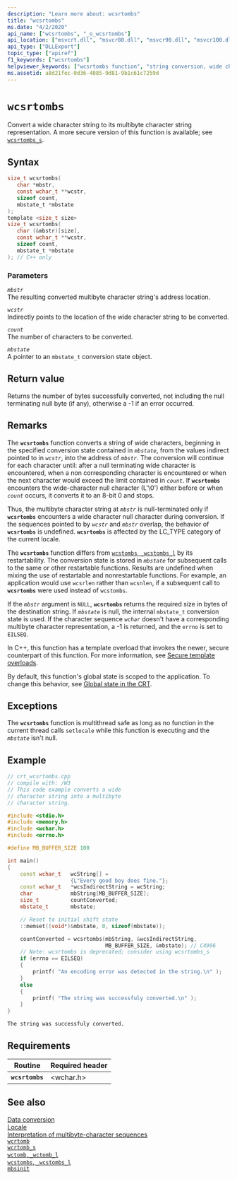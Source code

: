 ```yaml
---
description: "Learn more about: wcsrtombs"
title: "wcsrtombs"
ms.date: "4/2/2020"
api_name: ["wcsrtombs", "_o_wcsrtombs"]
api_location: ["msvcrt.dll", "msvcr80.dll", "msvcr90.dll", "msvcr100.dll", "msvcr100_clr0400.dll", "msvcr110.dll", "msvcr110_clr0400.dll", "msvcr120.dll", "msvcr120_clr0400.dll", "ucrtbase.dll", "api-ms-win-crt-convert-l1-1-0.dll", "api-ms-win-crt-private-l1-1-0.dll"]
api_type: ["DLLExport"]
topic_type: ["apiref"]
f1_keywords: ["wcsrtombs"]
helpviewer_keywords: ["wcsrtombs function", "string conversion, wide characters", "wide characters, strings"]
ms.assetid: a8d21fec-0d36-4085-9d81-9b1c61c7259d
---
```

# `wcsrtombs`

Convert a wide character string to its multibyte character string representation. A more secure version of this function is available; see [`wcsrtombs_s`](wcsrtombs-s.md).

## Syntax

```C
size_t wcsrtombs(
   char *mbstr,
   const wchar_t **wcstr,
   sizeof count,
   mbstate_t *mbstate
);
template <size_t size>
size_t wcsrtombs(
   char (&mbstr)[size],
   const wchar_t **wcstr,
   sizeof count,
   mbstate_t *mbstate
); // C++ only
```

### Parameters

*`mbstr`*\
The resulting converted multibyte character string's address location.

*`wcstr`*\
Indirectly points to the location of the wide character string to be converted.

*`count`*\
The number of characters to be converted.

*`mbstate`*\
A pointer to an `mbstate_t` conversion state object.

## Return value

Returns the number of bytes successfully converted, not including the null terminating null byte (if any), otherwise a -1 if an error occurred.

## Remarks

The **`wcsrtombs`** function converts a string of wide characters, beginning in the specified conversion state contained in *`mbstate`*, from the values indirect pointed to in *`wcstr`*, into the address of *`mbstr`*. The conversion will continue for each character until: after a null terminating wide character is encountered, when a non corresponding character is encountered or when the next character would exceed the limit contained in *`count`*. If **`wcsrtombs`** encounters the wide-character null character (L'\0') either before or when *`count`* occurs, it converts it to an 8-bit 0 and stops.

Thus, the multibyte character string at *`mbstr`* is null-terminated only if **`wcsrtombs`** encounters a wide character null character during conversion. If the sequences pointed to by *`wcstr`* and *`mbstr`* overlap, the behavior of **`wcsrtombs`** is undefined. **`wcsrtombs`** is affected by the LC_TYPE category of the current locale.

The **`wcsrtombs`** function differs from [`wcstombs`, `_wcstombs_l`](wcstombs-wcstombs-l.md) by its restartability. The conversion state is stored in *`mbstate`* for subsequent calls to the same or other restartable functions. Results are undefined when mixing the use of restartable and nonrestartable functions.  For example, an application would use `wcsrlen` rather than `wcsnlen`, if a subsequent call to **`wcsrtombs`** were used instead of `wcstombs`.

If the *`mbstr`* argument is `NULL`, **`wcsrtombs`** returns the required size in bytes of the destination string. If *`mbstate`* is null, the internal `mbstate_t` conversion state is used. If the character sequence *`wchar`* doesn't have a corresponding multibyte character representation, a -1 is returned, and the `errno` is set to `EILSEQ`.

In C++, this function has a template overload that invokes the newer, secure counterpart of this function. For more information, see [Secure template overloads](../secure-template-overloads.md).

By default, this function's global state is scoped to the application. To change this behavior, see [Global state in the CRT](../global-state.md).

## Exceptions

The **`wcsrtombs`** function is multithread safe as long as no function in the current thread calls `setlocale` while this function is executing and the *`mbstate`* isn't null.

## Example

```cpp
// crt_wcsrtombs.cpp
// compile with: /W3
// This code example converts a wide
// character string into a multibyte
// character string.

#include <stdio.h>
#include <memory.h>
#include <wchar.h>
#include <errno.h>

#define MB_BUFFER_SIZE 100

int main()
{
    const wchar_t   wcString[] =
                    {L"Every good boy does fine."};
    const wchar_t   *wcsIndirectString = wcString;
    char            mbString[MB_BUFFER_SIZE];
    size_t          countConverted;
    mbstate_t       mbstate;

    // Reset to initial shift state
    ::memset((void*)&mbstate, 0, sizeof(mbstate));

    countConverted = wcsrtombs(mbString, &wcsIndirectString,
                               MB_BUFFER_SIZE, &mbstate); // C4996
    // Note: wcsrtombs is deprecated; consider using wcsrtombs_s
    if (errno == EILSEQ)
    {
        printf( "An encoding error was detected in the string.\n" );
    }
    else
    {
        printf( "The string was successfuly converted.\n" );
    }
}
```

```Output
The string was successfuly converted.
```

## Requirements

| Routine | Required header |
|---|---|
| **`wcsrtombs`** | \<wchar.h> |

## See also

[Data conversion](../data-conversion.md)\
[Locale](../locale.md)\
[Interpretation of multibyte-character sequences](../interpretation-of-multibyte-character-sequences.md)\
[`wcrtomb`](wcrtomb.md)\
[`wcrtomb_s`](wcrtomb-s.md)\
[`wctomb`, `_wctomb_l`](wctomb-wctomb-l.md)\
[`wcstombs`, `_wcstombs_l`](wcstombs-wcstombs-l.md)\
[`mbsinit`](mbsinit.md)
